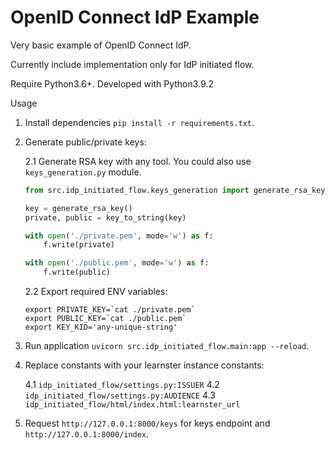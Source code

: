 # OpenID Connect IdP Example

Very basic example of OpenID Connect IdP.

Currently include implementation only for IdP initiated flow.

Require Python3.6+. Developed with Python3.9.2

Usage

1. Install dependencies `pip install -r requirements.txt`.

2. Generate public/private keys:

    2.1 Generate RSA key with any tool. You could also use `keys_generation.py` module.   
   ```python
   from src.idp_initiated_flow.keys_generation import generate_rsa_key, key_to_string
   
   key = generate_rsa_key()
   private, public = key_to_string(key)
   
   with open('./private.pem', mode='w') as f:
       f.write(private)
   
   with open('./public.pem', mode='w') as f:
       f.write(public)
   ```
   
   2.2 Export required ENV variables:
   ```shell
   export PRIVATE_KEY=`cat ./private.pem`
   export PUBLIC_KEY=`cat ./public.pem`
   export KEY_KID='any-unique-string'
   ```
   
3. Run application `uvicorn src.idp_initiated_flow.main:app --reload`.

4. Replace constants with your learnster instance constants:

   4.1 `idp_initiated_flow/settings.py:ISSUER`
   4.2 `idp_initiated_flow/settings.py:AUDIENCE`
   4.3 `idp_initiated_flow/html/index.html:learnster_url`

5. Request `http://127.0.0.1:8000/keys` for keys endpoint and `http://127.0.0.1:8000/index`.
